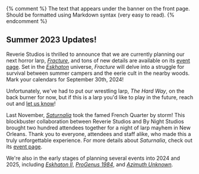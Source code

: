 {% comment %}
The text that appears under the banner on the front page.
Should be formatted using Markdown syntax (very easy to read).
{% endcomment %}

## Summer 2023 Updates!

Reverie Studios is thrilled to announce that we are currently planning our next horror larp, *[Fracture]*, and tons of new details are available on its [event page][Fracture]. Set in the *[Eskhaton]* universe, *Fracture* will delve into a struggle for survival between summer campers and the eerie cult in the nearby woods. Mark your calendars for September 30th, 2024!

Unfortunately, we've had to put our wrestling larp, *The Hard Way*, on the back burner for now, but if this is a larp you'd like to play in the future, reach out and [let us know][contact]!

Last November, *[Saturnalia]* took the famed French Quarter by storm! This blockbuster collaboration between Reverie Studios and By Night Studios brought two hundred attendees together for a night of larp mayhem in New Orleans. Thank you to everyone, attendees and staff alike, who made this a truly unforgettable experience. For more details about *Saturnalia*, check out its [event page][Saturnalia].

We're also in the early stages of planning several events into 2024 and 2025, including *[Eskhaton II][Eskhaton]*, *[ProGenus 1984][progenus]*, and *[Azimuth Unknown][azimuth]*.

[hardway]: /events/hardway
[Saturnalia]: /events/saturnalia
[Eskhaton]: /events/eskhaton
[progenus]: /events/prog84
[azimuth]: /events/azimuth
[Fracture]: /events/fracture	
[interest survey]: https://forms.gle/u3nTiczZLZXoer786
[contact]: /contact